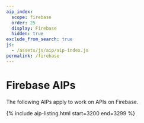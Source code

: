 ```yaml
---
aip_index:
  scope: firebase
  order: 25
  display: Firebase
  hidden: true
exclude_from_search: true
js:
  - /assets/js/aip/aip-index.js
permalink: /firebase
---
```


# Firebase AIPs

The following AIPs apply to work on APIs on Firebase.

{% include aip-listing.html start=3200 end=3299 %}
